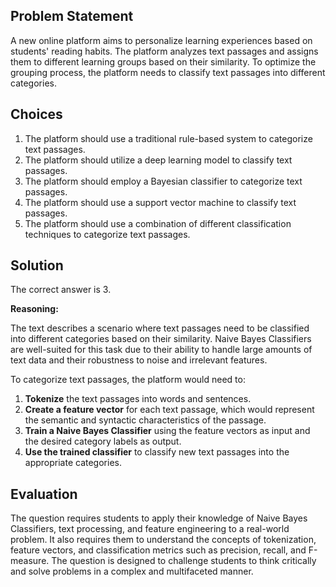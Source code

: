 ## Problem Statement

A new online platform aims to personalize learning experiences based on students' reading habits. The platform analyzes text passages and assigns them to different learning groups based on their similarity. To optimize the grouping process, the platform needs to classify text passages into different categories.

## Choices

1. The platform should use a traditional rule-based system to categorize text passages.
2. The platform should utilize a deep learning model to classify text passages.
3. The platform should employ a Bayesian classifier to categorize text passages.
4. The platform should use a support vector machine to classify text passages.
5. The platform should use a combination of different classification techniques to categorize text passages.

## Solution

The correct answer is 3.

**Reasoning:**

The text describes a scenario where text passages need to be classified into different categories based on their similarity. Naive Bayes Classifiers are well-suited for this task due to their ability to handle large amounts of text data and their robustness to noise and irrelevant features.

To categorize text passages, the platform would need to:

1. **Tokenize** the text passages into words and sentences.
2. **Create a feature vector** for each text passage, which would represent the semantic and syntactic characteristics of the passage.
3. **Train a Naive Bayes Classifier** using the feature vectors as input and the desired category labels as output.
4. **Use the trained classifier** to classify new text passages into the appropriate categories.

## Evaluation

The question requires students to apply their knowledge of Naive Bayes Classifiers, text processing, and feature engineering to a real-world problem. It also requires them to understand the concepts of tokenization, feature vectors, and classification metrics such as precision, recall, and F-measure. The question is designed to challenge students to think critically and solve problems in a complex and multifaceted manner.